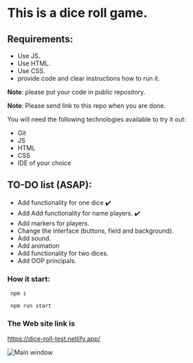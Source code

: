 # This is a dice roll game. 

## Requirements:

- Use JS.
- Use HTML.
- Use CSS.
- provide code and clear instructions how to run it.

**Note**: please put your code in public repository.

**Note**: Please send link to this repo when you are done.

You will need the following technologies available to try it out:

* Git
* JS
* HTML
* CSS
* IDE of your choice

## TO-DO list (ASAP):

- Add functionality for one dice :heavy_check_mark:
- Add Add functionality for name players. :heavy_check_mark:
- Add markers for players. 
- Change the interface (buttons, field and background).
- Add sound.
- Add animation
- Add functionality for two dices.
- Add OOP principals. 

### How it start: 

``` npm i```

``` npm run start```

### The Web site link is 

https://dice-roll-test.netlify.app/

![Main window](https://i121.fastpic.org/thumb/2023/0305/75/4d390de3b2841bf2b4874b1bd6b90375.jpeg)
